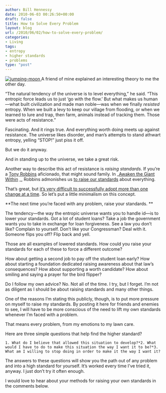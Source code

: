 ```yaml
---
author: Bill Hennessy
date: 2010-06-03 00:26:50+00:00
draft: false
title: How to Solve Every Problem
layout: blog
url: /2010/06/02/how-to-solve-every-problem/
categories:
- Living
tags:
- entropy
- higher standards
- problems
type: "post"
---
```


[![jumping-moon](https://hennessysview.com/wp-content/uploads/2010/06/jumpingmoon_thumb1.jpg)
](https://hennessysview.com/wp-content/uploads/2010/06/jumpingmoon1.jpg) A friend of mine explained an interesting theory to me the other day. 

 

“The natural tendency of the universe is to level everything,” he said. “This entropic force leads us to just ‘go with the flow.’ But what makes us human—what built civilization and made man noble—was when we finally _resisted_ entropy. When we built a levy to keep our village from flooding, or when we learned to lure and trap, then farm, animals instead of tracking them. Those were acts of resistance.” 

 

Fascinating. And it rings true. And everything worth doing meets up against resistance. The universe likes disorder, and man’s attempts to stand athwart entropy, yelling “STOP!” just piss it off.

 

But we do it anyway. 

 

And in standing up to the universe, we take a great risk. 

 

Another way to describe this act of resistance is _raising standards_. If you’re a [Tony Robbins](https://www.tonyrobbins.com/) aficionado, that might sound family. In _[Awaken the Giant Within](https://www.amazon.com/Awaken-Giant-Within-Anthonny-Robins/dp/B000PGN0HO%3FSubscriptionId%3D0JTCV5ZMHMF7ZYTXGFR2%26tag%3Dhennesssview-20%26linkCode%3Dxm2%26camp%3D2025%26creative%3D165953%26creativeASIN%3DB000PGN0HO) _, Robbins admonishes us [to raise our standards](https://www.endurancecorner.com/raise_your_standards) about everything.

 

That’s great, but [it’s very difficult to successfully adopt more than one change at a time](https://www.fourhourworkweek.com/blog/2009/01/07/the-power-of-less-leo-babauta-zen-habits/). So let’s put a little minimalism on this concept.

 

**The next time you’re faced with any problem, raise your standards. **

 

The tendency—the way the entropic universe wants you to handle id—is to lower your standards. Got a lot of student loans? Take a job the government wants you to take in exchange for loan forgiveness. See a law you don’t like? Complain to yourself. Don’t like your Congressman? Deal with it. Someone flips you off? Flip back and yell. 

 

Those are all examples of lowered standards. How could you raise your standards for each of these to force a different outcome?

 

How about getting a second job to pay off the student loan early? How about starting a foundation dedicated raising awareness about that law’s consequences? How about supporting a worth candidate? How about smiling and saying a prayer for the bird flipper?

 

Do I follow my own advice? No. Not all of the time. I try, but I forget. I’m not as diligent as I should be about raising standards and many other things. 

 

One of the reasons I’m stating this publicly, though, is to put more pressure on myself to raise my standards. By posting it here for friends and enemies to see, I will have to be more conscious of the need to lift my own standards whenever I’m faced with a problem.

 

That means every problem, from my emotions to my lawn care.

 

Here are three simple questions that help find the higher standard?

 

    1. What do I believe that allowed this situation to develop?*2. What would I have to do to make this situation the way I want it to be?*3. What am I willing to stop doing in order to make it the way I want it?  

The answers to these questions will show you the path out of any problem and into a high standard for yourself. It’s worked every time I’ve tried it, anyway. I just don’t try it often enough. 

 

 

I would love to hear about your methods for raising your own standards in the comments below. 
